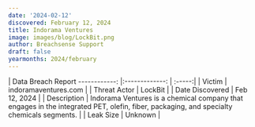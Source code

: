 ```yaml
---
date: '2024-02-12'
discovered: February 12, 2024
title: Indorama Ventures
image: images/blog/LockBit.png
author: Breachsense Support
draft: false
yearmonths: 2024/february
---
```



| Data Breach Report
------------:     |:-------------:    | :-----:|
| Victim      | indoramaventures.com      | 
| Threat Actor      | LockBit      | 
| Date Discovered      | Feb 12, 2024      | 
| Description      | Indorama Ventures is a chemical company that engages in the integrated PET, olefin, fiber, packaging, and specialty chemicals segments.      | 
| Leak Size      | Unknown      | 

